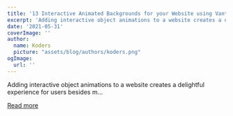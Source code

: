 ```yaml
---
title: '13 Interactive Animated Backgrounds for your Website using Vanta.js'
excerpt: 'Adding interactive object animations to a website creates a delightful experience for users besides m...'
date: '2021-05-31'
coverImage: ''
author:
  name: Koders
  picture: "assets/blog/authors/koders.png"
ogImage:
  url: ''
---
```


Adding interactive object animations to a website creates a delightful experience for users besides m...

[Read more](https://dev.to/mulx10/13-interactive-animated-backgrounds-for-your-website-using-vanta-js-2k32)
